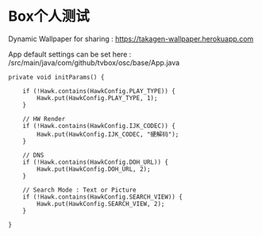 # Box个人测试
Dynamic Wallpaper for sharing :
https://takagen-wallpaper.herokuapp.com

App default settings can be set here :
/src/main/java/com/github/tvbox/osc/base/App.java

    private void initParams() {

        if (!Hawk.contains(HawkConfig.PLAY_TYPE)) {
            Hawk.put(HawkConfig.PLAY_TYPE, 1);
        }

        // HW Render
        if (!Hawk.contains(HawkConfig.IJK_CODEC)) {
            Hawk.put(HawkConfig.IJK_CODEC, "硬解码");
        }

        // DNS
        if (!Hawk.contains(HawkConfig.DOH_URL)) {
            Hawk.put(HawkConfig.DOH_URL, 2);
        }

        // Search Mode : Text or Picture
        if (!Hawk.contains(HawkConfig.SEARCH_VIEW)) {
            Hawk.put(HawkConfig.SEARCH_VIEW, 2);
        }

    }
